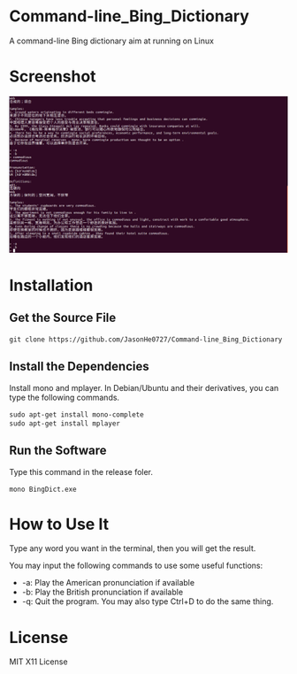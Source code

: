 # Command-line_Bing_Dictionary
A command-line Bing dictionary aim at running on Linux

# Screenshot
![image](https://github.com/JasonHe0727/Command-line_Bing_Dictionary/blob/master/Screenshot.png)
# Installation
## Get the Source File
```
git clone https://github.com/JasonHe0727/Command-line_Bing_Dictionary
```
## Install the Dependencies
Install mono and mplayer. In Debian/Ubuntu and their derivatives, you can type the following commands.

```
sudo apt-get install mono-complete
sudo apt-get install mplayer
```

## Run the Software
Type this command in the release foler.
```
mono BingDict.exe
```
# How to Use It
Type any word you want in the terminal, then you will get the result.

You may input the following commands to use some useful functions:
- -a: Play the American pronunciation if available
- -b: Play the British pronunciation if available
- -q: Quit the program. You may also type Ctrl+D to do the same thing.

# License
MIT X11 License 
